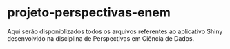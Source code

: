 # projeto-perspectivas-enem
Aqui serão disponiblizados todos os arquivos referentes ao aplicativo Shiny desenvolvido na disciplina de Perspectivas em Ciência de Dados.
